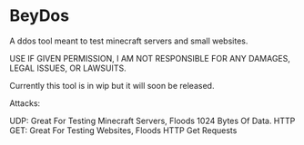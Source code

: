 # BeyDos
A ddos tool meant to test minecraft servers and small websites.

USE IF GIVEN PERMISSION, I AM NOT RESPONSIBLE FOR ANY DAMAGES, LEGAL ISSUES, OR LAWSUITS.

Currently this tool is in wip but it will soon be released.

Attacks:

UDP: Great For Testing Minecraft Servers, Floods 1024 Bytes Of Data.
HTTP GET: Great For Testing Websites, Floods HTTP Get Requests
